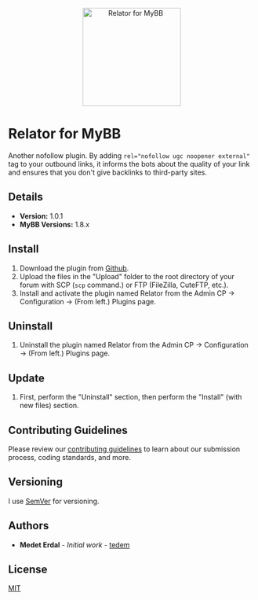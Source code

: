 <p align="center">
    <a href="https://github.com/tedem/mybb-relator">
        <img src="https://i.imgur.com/P0MQBi7.png"
            width="200" height="200" alt="Relator for MyBB">
    </a>
</p>

# Relator for MyBB

Another nofollow plugin. By adding `rel="nofollow ugc noopener external"` tag to your outbound links, it informs the bots about the quality of your link and ensures that you don't give backlinks to third-party sites.

## Details

- **Version:** 1.0.1
- **MyBB Versions:** 1.8.x

## Install

1. Download the plugin from [Github](https://github.com/tedem/mybb-relator/releases).
2. Upload the files in the "Upload" folder to the root directory of your forum with SCP (`scp` command.) or FTP (FileZilla, CuteFTP, etc.).
3. Install and activate the plugin named Relator from the Admin CP → Configuration → (From left.) Plugins page.

## Uninstall

1. Uninstall the plugin named Relator from the Admin CP → Configuration → (From left.) Plugins page.

## Update

1. First, perform the "Uninstall" section, then perform the "Install" (with new files) section.

## Contributing Guidelines

Please review our [contributing guidelines](https://github.com/tedem/tedem/blob/main/docs/CONTRIBUTING.md) to learn about our submission process, coding standards, and more.

## Versioning

I use [SemVer](https://semver.org/) for versioning.

## Authors

- **Medet Erdal** - _Initial work_ - [tedem](https://github.com/tedem)

## License

[MIT](LICENSE)
